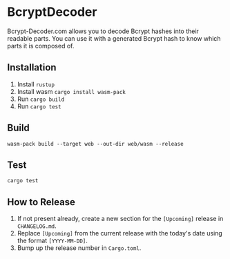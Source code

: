 # BcryptDecoder
Bcrypt-Decoder.com allows you to decode Bcrypt hashes into their readable parts. You can use it with a generated Bcrypt hash to know which parts it is composed of.

## Installation
1. Install `rustup`
1. Install wasm `cargo install wasm-pack`
1. Run `cargo build`
1. Run `cargo test`

## Build
```
wasm-pack build --target web --out-dir web/wasm --release
```

## Test
```
cargo test
```

## How to Release
1. If not present already, create a new section for the `[Upcoming]` release in `CHANGELOG.md`.
1. Replace `[Upcoming]` from the current release with the today's date using the format `[YYYY-MM-DD]`.
1. Bump up the release number in `Cargo.toml`.
